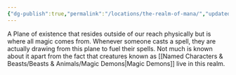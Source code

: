 ```yaml
---
{"dg-publish":true,"permalink":"/locations/the-realm-of-mana/","updated":"2025-02-13T19:57:15.539+00:00"}
---
```


A Plane of existence that resides outside of our reach physically but is where all magic comes from. Whenever someone casts a spell, they are actually drawing from this plane to fuel their spells. Not much is known about it apart from the fact that creatures known as [[Named Characters & Beasts/Beasts & Animals/Magic Demons\|Magic Demons]] live in this realm. 